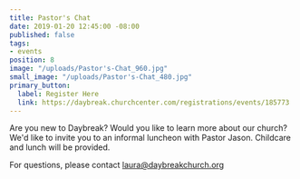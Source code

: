 ```yaml
---
title: Pastor's Chat
date: 2019-01-20 12:45:00 -08:00
published: false
tags:
- events
position: 8
image: "/uploads/Pastor's-Chat_960.jpg"
small_image: "/uploads/Pastor's-Chat_480.jpg"
primary_button:
  label: Register Here
  link: https://daybreak.churchcenter.com/registrations/events/185773
---
```


Are you new to Daybreak? Would you like to learn more about our church? We'd like to invite you to an informal luncheon with Pastor Jason. Childcare and lunch will be provided.

For questions, please contact <laura@daybreakchurch.org>